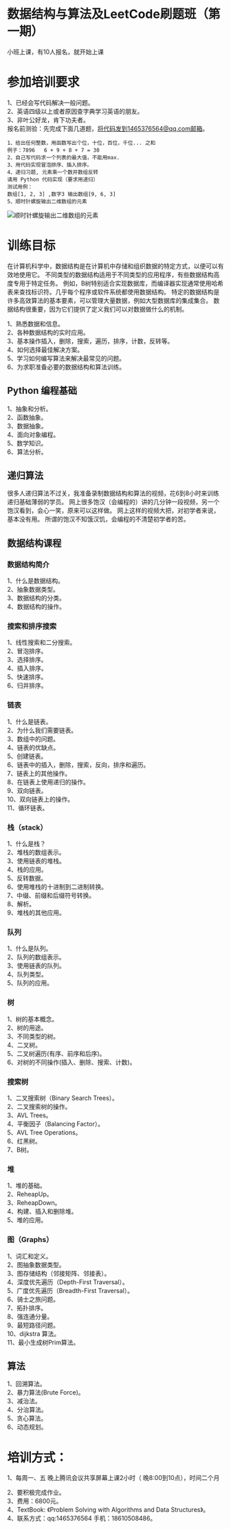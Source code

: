 # 数据结构与算法及LeetCode刷题班（第一期）

小班上课，有10人报名，就开始上课

  

# 参加培训要求
1、已经会写代码解决一般问题。  
2、英语四级以上或者原因查字典学习英语的朋友。  
3、非叶公好龙，肯下功夫者。  
报名前测验：先完成下面几道题，将代码发到1465376564@qq.com邮箱。  

    1、给出任何整数，用函数写出个位，十位，百位，千位... 之和
    例子：7896   6 + 9 + 8 + 7 = 30
    2、自己写代码求一个列表的最大值，不能用max.
    3、用代码实现冒泡排序、插入排序。
    4、递归习题, 元素乘一个数并数组反转 
    请用 Python 代码实现（要求用递归）
    测试用例：
    数组[1, 2, 3] ,数字3 输出数组[9, 6, 3]
    5、顺时针螺旋输出二维数组的元素 

![顺时针螺旋输出二维数组的元素](https://github.com/pythonpeixun/article/blob/master/datastructures/image-20210218205147393.png)

# 训练目标

在计算机科学中，数据结构是在计算机中存储和组织数据的特定方式，以便可以有效地使用它。
不同类型的数据结构适用于不同类型的应用程序，有些数据结构高度专用于特定任务。
例如，B树特别适合实现数据库，而编译器实现通常使用哈希表来查找标识符。几乎每个程序或软件系统都使用数据结构。
特定的数据结构是许多高效算法的基本要素，可以管理大量数据，例如大型数据库的集成集合。
数据结构很重要，因为它们提供了定义我们可以对数据做什么的机制。

1、熟悉数据和信息。  
2、各种数据结构的实时应用。  
3、基本操作插入，删除，搜索，遍历，排序，计数，反转等。  
4、如何选择最佳解决方案。  
5、学习如何编写算法来解决最常见的问题。  
6、为求职准备必要的数据结构和算法训练。  


## Python 编程基础
1、抽象和分析。  
2、函数抽象。  
3、数据抽象。  
4、面向对象编程。  
5、数学知识。  
6、算法分析。  

## 递归算法
很多人递归算法不过关，我准备录制数据结构和算法的视频，花6到8小时来训练递归基础薄弱的学员。
网上很多饱汉（会编程的）讲的几分钟一段视频，另一个饱汉看到，会心一笑，原来可以这样做。
网上这样的视频大把，对初学者来说，基本没有用。
所谓的饱汉不知饿汉饥，会编程的不清楚初学者的苦。 

## 数据结构课程

### 数据结构简介

1、什么是数据结构。  
2、抽象数据类型。  
3、数据结构的分类。  
4、数据结构的操作。  

### 搜索和排序搜索
1、线性搜索和二分搜索。  
2、冒泡排序。  
3、选择排序。  
4、插入排序。  
5、快速排序。  
6、归并排序。  

### 链表
1、什么是链表。  
2、为什么我们需要链表。  
3、数组中的问题。  
4、链表的优缺点。  
5、创建链表。  
6、链表中的插入，删除，搜索，反向，排序和遍历。  
7、链表上的其他操作。  
8、在链表上使用递归的操作。  
9、双向链表。  
10、双向链表上的操作。  
11、循环链表。  

### 栈（stack）
1、什么是栈？  
2、堆栈的数组表示。  
3、使用链表的堆栈。  
4、栈的应用。  
5、反转数据。  
6、使用堆栈的十进制到二进制转换。  
7、中缀、前缀和后缀符号转换。  
8、解析。  
9、堆栈的其他应用。  

### 队列
1、什么是队列。  
2、队列的数组表示。  
3、使用链表的队列。  
4、队列类型。  
5、队列的应用。  

### 树
1、树的基本概念。  
2、树的用途。  
3、不同类型的树。  
4、二叉树。   
5、二叉树遍历(有序、前序和后序)。  
6、对树的不同操作(插入、删除、搜索、计数)。  

### 搜索树
1、二叉搜索树（Binary Search Trees）。  
2、二叉搜索树的操作。  
3、AVL Trees。  
4、平衡因子（Balancing Factor）。  
5、AVL Tree Operations。  
6、红黑树。  
7、B树。  

### 堆
1、堆的基础。  
2、ReheapUp。  
3、ReheapDown。  
4、构建、插入和删除堆。  
5、堆的应用。  

### 图（Graphs）
1、词汇和定义。  
2、图抽象数据类型。  
3、图存储结构（邻接矩阵、邻接表）。  
4、深度优先遍历（Depth-First Traversal）。  
5、广度优先遍历（Breadth-First Traversal）。  
6、骑士之旅问题。  
7、拓扑排序。  
8、强连通分量。  
9、最短路径问题。  
10、dijkstra 算法。  
11、最小生成树Prim算法。  

## 算法
1、回溯算法。  
2、暴力算法(Brute Force)。  
3、减治法。  
4、分治算法。  
5、贪心算法。  
6、动态规划。  

# 培训方式：
1、每周一、五 晚上腾讯会议共享屏幕上课2小时（ 晚8:00到10点），时间二个月 

2、要积极完成作业。  
3、费用：6800元。  
4、TextBook: 《Problem Solving with Algorithms and Data Structures》。  
4、联系方式：qq:1465376564 手机：18610508486。  